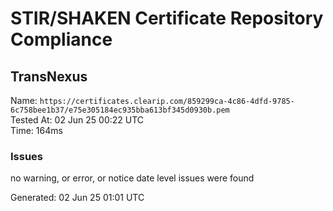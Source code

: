 # STIR/SHAKEN Certificate Repository Compliance

## TransNexus

Name: `https://certificates.clearip.com/859299ca-4c86-4dfd-9785-6c758bee1b37/e75e305184ec935bba613bf345d0930b.pem`\
Tested At: 02 Jun 25 00:22 UTC\
Time: 164ms

### Issues

no warning, or error, or notice date level issues were found

Generated: 02 Jun 25 01:01 UTC